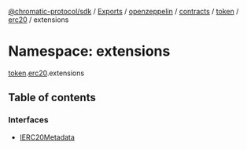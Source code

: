 [@chromatic-protocol/sdk](../README.md) / [Exports](../modules.md) / [openzeppelin](openzeppelin.md) / [contracts](openzeppelin.contracts.md) / [token](openzeppelin.contracts.token.md) / [erc20](openzeppelin.contracts.token.erc20.md) / extensions

# Namespace: extensions

[token](openzeppelin.contracts.token.md).[erc20](openzeppelin.contracts.token.erc20.md).extensions

## Table of contents

### Interfaces

- [IERC20Metadata](../interfaces/openzeppelin.contracts.token.erc20.extensions.IERC20Metadata.md)
